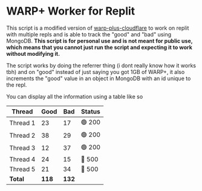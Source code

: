 # WARP+ Worker for Replit
This script is a modified version of [warp-plus-cloudflare](https://github.com/Zeus-Kernel-Development/warp-plus-cloudflare) to work on replit with multiple repls and is able to track the "good" and "bad" using MongoDB. **This script is for personal use and is not meant for public use, which means that you cannot just run the script and expecting it to work without modifying it.**

The script works by doing the referrer thing (i dont really know how it works tbh) and on "good" instead of just saying you got 1GB of WARP+, it also increments the "good" value in an object in MongoDB with an id unique to the repl.

You can display all the information using a table like so

| Thread    | Good   | Bad    | Status |
| --------- | ------ | ------ | ------ |
| Thread 1  | 23     | 17     | 🟢 200 |
| Thread 2  | 38     | 29     | 🟢 200 |
| Thread 3  | 12     | 37     | 🟢 200 |
| Thread 4  | 24     | 15     | 🔴 500 |
| Thread 5  | 21     | 34     | 🔴 500 |
| **Total** | **118**| **132**|        |